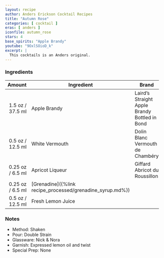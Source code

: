 ```yaml
---
layout: recipe
author: Anders Erickson Cocktail Recipes
title: "Autumn Rose"
categories: [ cocktail ]
eras: [ anders ]
iconfile: autumn_rose
stars: 4
base_spirits: "Apple Brandy"
youtube: "9OxlSOioD_k"
excerpt: |
  This cocktails is an Anders original.
---
```


### Ingredients

|  Amount | Ingredient                                      | Brand                                         |
| ------: | ----------------------------------------------- | --------------------------------------------- |
|  1.5 oz / 37.5 ml | Apple Brandy                                    | Laird’s Straight Apple Brandy Bottled in Bond |
|  0.5 oz / 12.5 ml | White Vermouth                                  | Dolin Blanc Vermouth de Chambéry              |
| 0.25 oz / 6.5 ml | Apricot Liqueur                                 | Giffard Abricot du Roussillon                 |
| 0.25 oz / 6.5 ml | [Grenadine]({%link recipe_processed/grenadine_syrup.md%}) |
|  0.5 oz / 12.5 ml | Fresh Lemon Juice                               |

### Notes

- Method: Shaken
- Pour: Double Strain
- Glassware: Nick &amp; Nora
- Garnish: Expressed lemon oil and twist
- Special Prep: None
